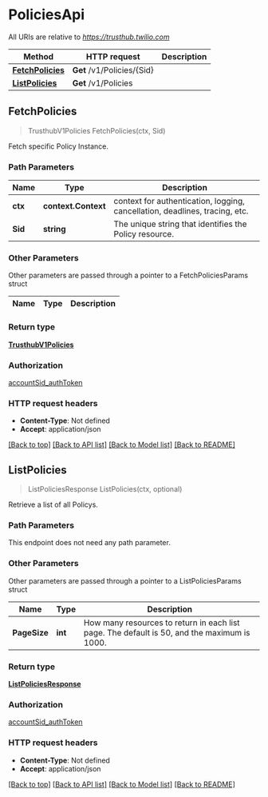 # PoliciesApi

All URIs are relative to *https://trusthub.twilio.com*

Method | HTTP request | Description
------------- | ------------- | -------------
[**FetchPolicies**](PoliciesApi.md#FetchPolicies) | **Get** /v1/Policies/{Sid} | 
[**ListPolicies**](PoliciesApi.md#ListPolicies) | **Get** /v1/Policies | 



## FetchPolicies

> TrusthubV1Policies FetchPolicies(ctx, Sid)



Fetch specific Policy Instance.

### Path Parameters


Name | Type | Description
------------- | ------------- | -------------
**ctx** | **context.Context** | context for authentication, logging, cancellation, deadlines, tracing, etc.
**Sid** | **string** | The unique string that identifies the Policy resource.

### Other Parameters

Other parameters are passed through a pointer to a FetchPoliciesParams struct


Name | Type | Description
------------- | ------------- | -------------

### Return type

[**TrusthubV1Policies**](TrusthubV1Policies.md)

### Authorization

[accountSid_authToken](../README.md#accountSid_authToken)

### HTTP request headers

- **Content-Type**: Not defined
- **Accept**: application/json

[[Back to top]](#) [[Back to API list]](../README.md#documentation-for-api-endpoints)
[[Back to Model list]](../README.md#documentation-for-models)
[[Back to README]](../README.md)


## ListPolicies

> ListPoliciesResponse ListPolicies(ctx, optional)



Retrieve a list of all Policys.

### Path Parameters

This endpoint does not need any path parameter.

### Other Parameters

Other parameters are passed through a pointer to a ListPoliciesParams struct


Name | Type | Description
------------- | ------------- | -------------
**PageSize** | **int** | How many resources to return in each list page. The default is 50, and the maximum is 1000.

### Return type

[**ListPoliciesResponse**](ListPoliciesResponse.md)

### Authorization

[accountSid_authToken](../README.md#accountSid_authToken)

### HTTP request headers

- **Content-Type**: Not defined
- **Accept**: application/json

[[Back to top]](#) [[Back to API list]](../README.md#documentation-for-api-endpoints)
[[Back to Model list]](../README.md#documentation-for-models)
[[Back to README]](../README.md)

